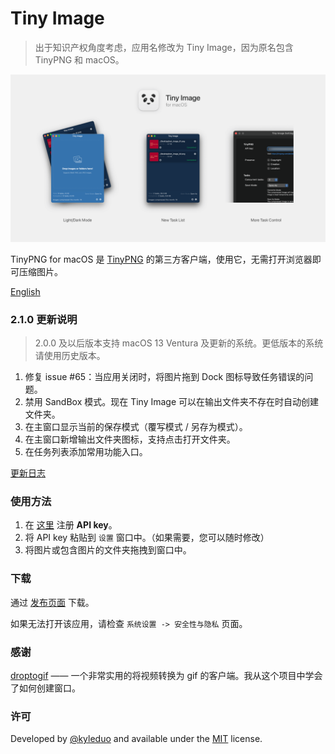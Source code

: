 # Tiny Image

> 出于知识产权角度考虑，应用名修改为 Tiny Image，因为原名包含 TinyPNG 和 macOS。

![preview](./preview/banner.png)



TinyPNG for macOS 是 [TinyPNG](https://tinypng.com) 的第三方客户端，使用它，无需打开浏览器即可压缩图片。

[English](./README.md)



### 2.1.0 更新说明

> 2.0.0 及以后版本支持 macOS 13 Ventura 及更新的系统。更低版本的系统请使用历史版本。

1. 修复 issue #65：当应用关闭时，将图片拖到 Dock 图标导致任务错误的问题。
2. 禁用 SandBox 模式。现在 Tiny Image 可以在输出文件夹不存在时自动创建文件夹。
3. 在主窗口显示当前的保存模式（覆写模式 / 另存为模式）。
4. 在主窗口新增输出文件夹图标，支持点击打开文件夹。
5. 在任务列表添加常用功能入口。

[更新日志](./CHANGE_LOG_ZH.md)



### 使用方法

1. 在 [这里](https://tinypng.com/developers) 注册 **API key**。
2. 将 API key 粘贴到 `设置` 窗口中。（如果需要，您可以随时修改）
3. 将图片或包含图片的文件夹拖拽到窗口中。




### 下载

通过 [发布页面](https://github.com/kyleduo/TinyPNG4Mac/releases) 下载。

如果无法打开该应用，请检查 `系统设置 -> 安全性与隐私` 页面。



### 感谢

[droptogif](https://github.com/mortenjust/droptogif) —— 一个非常实用的将视频转换为 gif 的客户端。我从这个项目中学会了如何创建窗口。



### 许可

Developed by [@kyleduo](https://github.com/kyleduo) and available under the [MIT](http://opensource.org/licenses/MIT) license.
